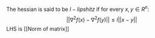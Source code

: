 The hessian is said to be $l-lipshitz$ if for every $x,y\in R^n$:
$$||\nabla^2 f(x)-\nabla^2f(y)||\leq l||x-y||$$
LHS is [[Norm of matrix]]